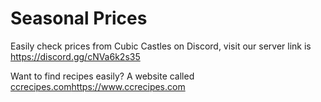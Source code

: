 # Seasonal Prices
Easily check prices from Cubic Castles on Discord,
visit our server link is https://discord.gg/cNVa6k2s35

Want to find recipes easily? A website called [ccrecipes.com](https://www.ccrecipes.com)https://www.ccrecipes.com
